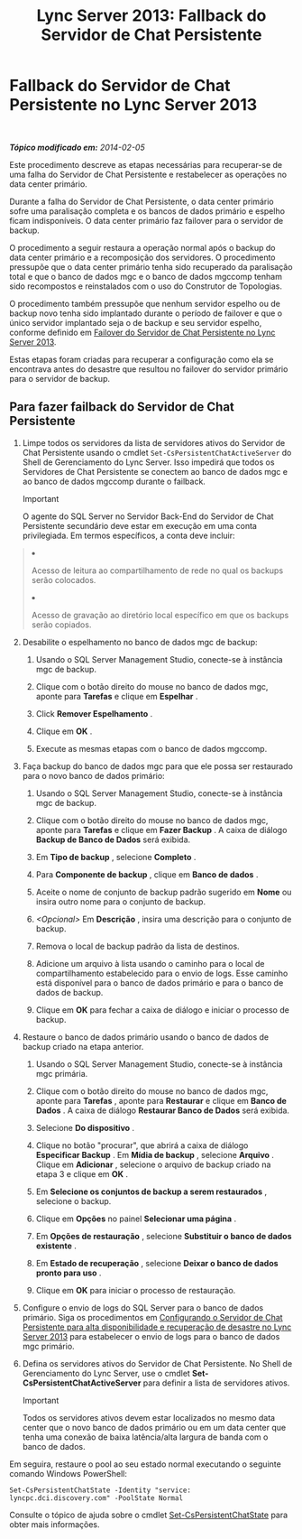 ﻿---
title: 'Lync Server 2013: Fallback do Servidor de Chat Persistente'
TOCTitle: Fallback do Servidor de Chat Persistente
ms:assetid: 67b91de4-6ddc-43e6-9812-5e1aa84a7980
ms:mtpsurl: https://technet.microsoft.com/pt-br/library/JJ204970(v=OCS.15)
ms:contentKeyID: 49306964
ms.date: 05/19/2016
mtps_version: v=OCS.15
ms.translationtype: HT
---

# Fallback do Servidor de Chat Persistente no Lync Server 2013

 

_**Tópico modificado em:** 2014-02-05_

Este procedimento descreve as etapas necessárias para recuperar-se de uma falha do Servidor de Chat Persistente e restabelecer as operações no data center primário.

Durante a falha do Servidor de Chat Persistente, o data center primário sofre uma paralisação completa e os bancos de dados primário e espelho ficam indisponíveis. O data center primário faz failover para o servidor de backup.

O procedimento a seguir restaura a operação normal após o backup do data center primário e a recomposição dos servidores. O procedimento pressupõe que o data center primário tenha sido recuperado da paralisação total e que o banco de dados mgc e o banco de dados mgccomp tenham sido recompostos e reinstalados com o uso do Construtor de Topologias.

O procedimento também pressupõe que nenhum servidor espelho ou de backup novo tenha sido implantado durante o período de failover e que o único servidor implantado seja o de backup e seu servidor espelho, conforme definido em [Failover do Servidor de Chat Persistente no Lync Server 2013](lync-server-2013-failing-over-persistent-chat-server.md).

Estas etapas foram criadas para recuperar a configuração como ela se encontrava antes do desastre que resultou no failover do servidor primário para o servidor de backup.

## Para fazer failback do Servidor de Chat Persistente

1.  Limpe todos os servidores da lista de servidores ativos do Servidor de Chat Persistente usando o cmdlet `Set-CsPersistentChatActiveServer` do Shell de Gerenciamento do Lync Server. Isso impedirá que todos os Servidores de Chat Persistente se conectem ao banco de dados mgc e ao banco de dados mgccomp durante o failback.
    
    > [!important]  
    > O agente do SQL Server no Servidor Back-End do Servidor de Chat Persistente secundário deve estar em execução em uma conta privilegiada. Em termos específicos, a conta deve incluir:    <ul>    
> 
> <li><p>Acesso de leitura ao compartilhamento de rede no qual os backups serão colocados.</p></li>    
> 
> 
> <li><p>Acesso de gravação ao diretório local específico em que os backups serão copiados.</p></li>    </ul>


2.  Desabilite o espelhamento no banco de dados mgc de backup:
    
    1.  Usando o SQL Server Management Studio, conecte-se à instância mgc de backup.
    
    2.  Clique com o botão direito do mouse no banco de dados mgc, aponte para **Tarefas** e clique em **Espelhar** .
    
    3.  Click **Remover Espelhamento** .
    
    4.  Clique em **OK** .
    
    5.  Execute as mesmas etapas com o banco de dados mgccomp.

3.  Faça backup do banco de dados mgc para que ele possa ser restaurado para o novo banco de dados primário:
    
    1.  Usando o SQL Server Management Studio, conecte-se à instância mgc de backup.
    
    2.  Clique com o botão direito do mouse no banco de dados mgc, aponte para **Tarefas** e clique em **Fazer Backup** . A caixa de diálogo **Backup de Banco de Dados** será exibida.
    
    3.  Em **Tipo de backup** , selecione **Completo** .
    
    4.  Para **Componente de backup** , clique em **Banco de dados** .
    
    5.  Aceite o nome de conjunto de backup padrão sugerido em **Nome** ou insira outro nome para o conjunto de backup.
    
    6.  *\<Opcional\>* Em **Descrição** , insira uma descrição para o conjunto de backup.
    
    7.  Remova o local de backup padrão da lista de destinos.
    
    8.  Adicione um arquivo à lista usando o caminho para o local de compartilhamento estabelecido para o envio de logs. Esse caminho está disponível para o banco de dados primário e para o banco de dados de backup.
    
    9.  Clique em **OK** para fechar a caixa de diálogo e iniciar o processo de backup.

4.  Restaure o banco de dados primário usando o banco de dados de backup criado na etapa anterior.
    
    1.  Usando o SQL Server Management Studio, conecte-se à instância mgc primária.
    
    2.  Clique com o botão direito do mouse no banco de dados mgc, aponte para **Tarefas** , aponte para **Restaurar** e clique em **Banco de Dados** . A caixa de diálogo **Restaurar Banco de Dados** será exibida.
    
    3.  Selecione **Do dispositivo** .
    
    4.  Clique no botão "procurar", que abrirá a caixa de diálogo **Especificar Backup** . Em **Mídia de backup** , selecione **Arquivo** . Clique em **Adicionar** , selecione o arquivo de backup criado na etapa 3 e clique em **OK** .
    
    5.  Em **Selecione os conjuntos de backup a serem restaurados** , selecione o backup.
    
    6.  Clique em **Opções** no painel **Selecionar uma página** .
    
    7.  Em **Opções de restauração** , selecione **Substituir o banco de dados existente** .
    
    8.  Em **Estado de recuperação** , selecione **Deixar o banco de dados pronto para uso** .
    
    9.  Clique em **OK** para iniciar o processo de restauração.

5.  Configure o envio de logs do SQL Server para o banco de dados primário. Siga os procedimentos em [Configurando o Servidor de Chat Persistente para alta disponibilidade e recuperação de desastre no Lync Server 2013](lync-server-2013-configuring-persistent-chat-server-for-high-availability-and-disaster-recovery.md) para estabelecer o envio de logs para o banco de dados mgc primário.

6.  Defina os servidores ativos do Servidor de Chat Persistente. No Shell de Gerenciamento do Lync Server, use o cmdlet **Set-CsPersistentChatActiveServer** para definir a lista de servidores ativos.
    
    > [!important]  
    > Todos os servidores ativos devem estar localizados no mesmo data center que o novo banco de dados primário ou em um data center que tenha uma conexão de baixa latência/alta largura de banda com o banco de dados.

Em seguira, restaure o pool ao seu estado normal executando o seguinte comando Windows PowerShell:

    Set-CsPersistentChatState -Identity "service: lyncpc.dci.discovery.com" -PoolState Normal

Consulte o tópico de ajuda sobre o cmdlet [Set-CsPersistentChatState](https://docs.microsoft.com/en-us/powershell/module/skype/Set-CsPersistentChatState) para obter mais informações.

